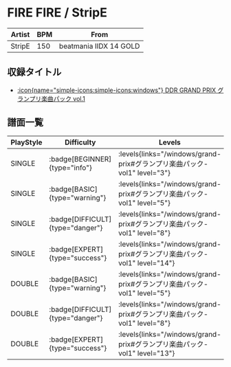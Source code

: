 # FIRE FIRE / StripE

|Artist|BPM|From|
|------|---|----|
|StripE|150|beatmania IIDX 14 GOLD|

## 収録タイトル

- [:icon{name="simple-icons:simple-icons:windows"} DDR GRAND PRIX グランプリ楽曲パック vol.1](/windows/grand-prix#グランプリ楽曲パック-vol1)

## 譜面一覧

|PlayStyle|Difficulty|Levels|Notes|Movie|
|---------|----------|------|-----|-----|
|SINGLE| :badge[BEGINNER]{type="info"}| :levels{links="/windows/grand-prix#グランプリ楽曲パック-vol1" level="3"}|140/0||
|SINGLE| :badge[BASIC]{type="warning"}| :levels{links="/windows/grand-prix#グランプリ楽曲パック-vol1" level="5"}|205/3||
|SINGLE| :badge[DIFFICULT]{type="danger"}| :levels{links="/windows/grand-prix#グランプリ楽曲パック-vol1" level="8"}|308/11||
|SINGLE| :badge[EXPERT]{type="success"}| :levels{links="/windows/grand-prix#グランプリ楽曲パック-vol1" level="14"}|571/5||
|DOUBLE| :badge[BASIC]{type="warning"}| :levels{links="/windows/grand-prix#グランプリ楽曲パック-vol1" level="5"}|180/10||
|DOUBLE| :badge[DIFFICULT]{type="danger"}| :levels{links="/windows/grand-prix#グランプリ楽曲パック-vol1" level="8"}|260/18||
|DOUBLE| :badge[EXPERT]{type="success"}| :levels{links="/windows/grand-prix#グランプリ楽曲パック-vol1" level="13"}|497/12||
